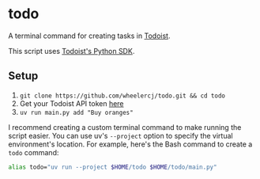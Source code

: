 # todo

A terminal command for creating tasks in [Todoist](https://todoist.com/).

This script uses [Todoist's Python SDK](https://doist.github.io/todoist-api-python/).

## Setup

1. `git clone https://github.com/wheelercj/todo.git && cd todo`
2. Get your Todoist API token [here](https://app.todoist.com/app/settings/integrations/developer)
3. `uv run main.py add "Buy oranges"`

I recommend creating a custom terminal command to make running the script easier. You can use uv's `--project` option to specify the virtual environment's location. For example, here's the Bash command to create a `todo` command:

```bash
alias todo="uv run --project $HOME/todo $HOME/todo/main.py"
```
